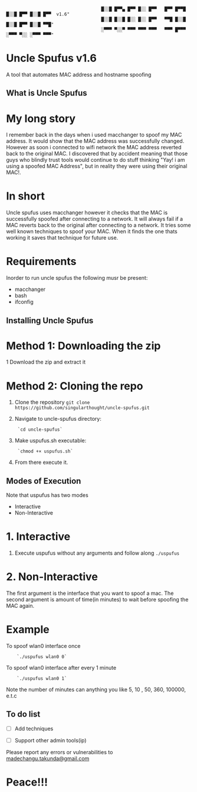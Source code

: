                                         █░░█ █▀▀▄ █▀▀ █░░ █▀▀   █▀▀ █▀▀█ █░░█ █▀▀ █░░█ █▀▀  v1.6"
                                        █░░█ █░░█ █░░ █░░ █▀▀   ▀▀█ █░░█ █░░█ █▀▀ █░░█ ▀▀█"
                                        ░▀▀▀ ▀░░▀ ▀▀▀ ▀▀▀ ▀▀▀   ▀▀▀ █▀▀▀ ░▀▀▀ ▀░░ ░▀▀▀ ▀▀▀"

# Uncle Spufus v1.6
A tool that automates MAC address and hostname spoofing

## What is Uncle Spufus
# My long story
I remember back in the days when i used macchanger to spoof my MAC address. It would show
that the MAC address was successfully changed. However as soon i connected to wifi network the MAC address
reverted back to the original MAC. I discovered that by accident meaning that those guys who blindly trust
tools would continue to do stuff thinking "Yay! i am using a spoofed MAC Address", but in reality they
were using their original MAC!.

# In short
Uncle spufus uses macchanger however it checks that the MAC is successfully spoofed after connecting to 
a network. It will always fail if a MAC reverts back to the original after connecting to a network. It
tries some well known techniques to spoof your MAC. When it finds the one thats working it saves that
technique for future use.


# Requirements
Inorder to run uncle spufus the following musr be present:
* macchanger
* bash
* ifconfig

## Installing Uncle Spufus

# Method 1: Downloading the zip
1 Download the zip and extract it


# Method 2: Cloning the repo

1. Clone the repository
        `git clone https://github.com/singularthought/uncle-spufus.git`

2. Navigate to uncle-spufus directory:

        `cd uncle-spufus`

3. Make uspufus.sh executable:

        `chmod +× uspufus.sh`

4. From there execute it. 

## Modes of Execution

Note that uspufus has two modes
* Interactive 
* Non-Interactive

# 1. Interactive

1. Execute uspufus without any arguments and follow along
        `./uspufus`

# 2. Non-Interactive

The first argument is the interface that you want to spoof a mac.
The second argument is amount of time(in minutes) to wait before spoofing the MAC
again.


# Example

To spoof wlan0 interface once

        `./uspufus wlan0 0`
        


To spoof wlan0 interface after every 1 minute
        
        `./uspufus wlan0 1`
        


Note the number of minutes can anything you like 5, 10 , 50, 360, 100000, e.t.c

## To do list
- [ ] Add techniques
- [ ] Support other admin tools(ip)


Please report any errors or vulnerabilities to madechangu.takunda@gmail.com
# Peace!!! 


